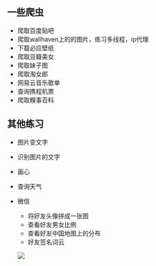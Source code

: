 ##  一些爬虫
- 爬取百度贴吧
- 爬取wallhaven上的的图片，练习多线程，ip代理
- 下载必应壁纸
- 爬取豆瓣美女
- 爬取妹子图
- 爬取淘女郎
- 网易云音乐歌单
- 查询携程机票
- 爬取糗事百科

##  其他练习
- 图片变文字
- 识别图片的文字
- 画心
- 查询天气
- 微信
  * 将好友头像拼成一张图
  * 查看好友男女比例
  * 查看好友中国地图上的分布
  * 好友签名词云
  
  ![](https://ws1.sinaimg.cn/large/006ISEZBly1fsap6n0zj0j30gw0l643g.jpg)


